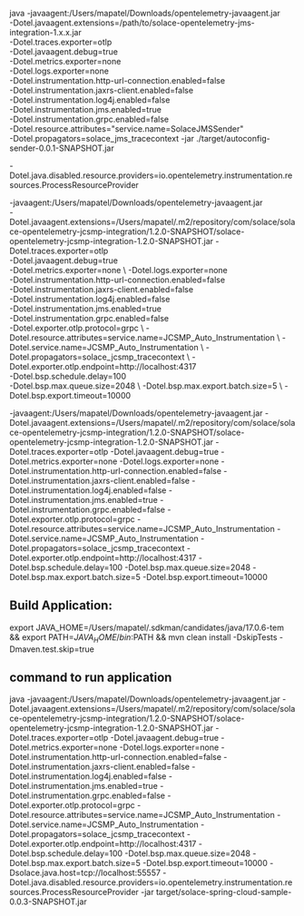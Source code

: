 

java -javaagent:/Users/mapatel/Downloads/opentelemetry-javaagent.jar \
-Dotel.javaagent.extensions=/path/to/solace-opentelemetry-jms-integration-1.x.x.jar \
-Dotel.traces.exporter=otlp \
-Dotel.javaagent.debug=true \
-Dotel.metrics.exporter=none \
-Dotel.logs.exporter=none \
-Dotel.instrumentation.http-url-connection.enabled=false \
-Dotel.instrumentation.jaxrs-client.enabled=false \
-Dotel.instrumentation.log4j.enabled=false \
-Dotel.instrumentation.jms.enabled=true \
-Dotel.instrumentation.grpc.enabled=false \
-Dotel.resource.attributes="service.name=SolaceJMSSender" \
-Dotel.propagators=solace_jms_tracecontext 
-jar ./target/autoconfig-sender-0.0.1-SNAPSHOT.jar


-Dotel.java.disabled.resource.providers=io.opentelemetry.instrumentation.resources.ProcessResourceProvider


-javaagent:/Users/mapatel/Downloads/opentelemetry-javaagent.jar \
-Dotel.javaagent.extensions=/Users/mapatel/.m2/repository/com/solace/solace-opentelemetry-jcsmp-integration/1.2.0-SNAPSHOT/solace-opentelemetry-jcsmp-integration-1.2.0-SNAPSHOT.jar
-Dotel.traces.exporter=otlp \
-Dotel.javaagent.debug=true \
-Dotel.metrics.exporter=none \ 
-Dotel.logs.exporter=none \
-Dotel.instrumentation.http-url-connection.enabled=false \
-Dotel.instrumentation.jaxrs-client.enabled=false \
-Dotel.instrumentation.log4j.enabled=false \
-Dotel.instrumentation.jms.enabled=true \
-Dotel.instrumentation.grpc.enabled=false \
-Dotel.exporter.otlp.protocol=grpc \ 
-Dotel.resource.attributes=service.name=JCSMP_Auto_Instrumentation \ 
-Dotel.service.name=JCSMP_Auto_Instrumentation \ 
-Dotel.propagators=solace_jcsmp_tracecontext \ 
-Dotel.exporter.otlp.endpoint=http://localhost:4317 \
-Dotel.bsp.schedule.delay=100 \
-Dotel.bsp.max.queue.size=2048 \ 
-Dotel.bsp.max.export.batch.size=5 \ 
-Dotel.bsp.export.timeout=10000 


-javaagent:/Users/mapatel/Downloads/opentelemetry-javaagent.jar -Dotel.javaagent.extensions=/Users/mapatel/.m2/repository/com/solace/solace-opentelemetry-jcsmp-integration/1.2.0-SNAPSHOT/solace-opentelemetry-jcsmp-integration-1.2.0-SNAPSHOT.jar -Dotel.traces.exporter=otlp -Dotel.javaagent.debug=true -Dotel.metrics.exporter=none -Dotel.logs.exporter=none -Dotel.instrumentation.http-url-connection.enabled=false -Dotel.instrumentation.jaxrs-client.enabled=false -Dotel.instrumentation.log4j.enabled=false -Dotel.instrumentation.jms.enabled=true -Dotel.instrumentation.grpc.enabled=false -Dotel.exporter.otlp.protocol=grpc -Dotel.resource.attributes=service.name=JCSMP_Auto_Instrumentation -Dotel.service.name=JCSMP_Auto_Instrumentation -Dotel.propagators=solace_jcsmp_tracecontext -Dotel.exporter.otlp.endpoint=http://localhost:4317 -Dotel.bsp.schedule.delay=100 -Dotel.bsp.max.queue.size=2048 -Dotel.bsp.max.export.batch.size=5 -Dotel.bsp.export.timeout=10000



## Build Application: 
export JAVA_HOME=/Users/mapatel/.sdkman/candidates/java/17.0.6-tem  && export PATH=$JAVA_HOME/bin:$PATH  && mvn clean install -DskipTests -Dmaven.test.skip=true



## command to run application
java -javaagent:/Users/mapatel/Downloads/opentelemetry-javaagent.jar -Dotel.javaagent.extensions=/Users/mapatel/.m2/repository/com/solace/solace-opentelemetry-jcsmp-integration/1.2.0-SNAPSHOT/solace-opentelemetry-jcsmp-integration-1.2.0-SNAPSHOT.jar -Dotel.traces.exporter=otlp -Dotel.javaagent.debug=true -Dotel.metrics.exporter=none -Dotel.logs.exporter=none -Dotel.instrumentation.http-url-connection.enabled=false -Dotel.instrumentation.jaxrs-client.enabled=false -Dotel.instrumentation.log4j.enabled=false -Dotel.instrumentation.jms.enabled=true -Dotel.instrumentation.grpc.enabled=false -Dotel.exporter.otlp.protocol=grpc -Dotel.resource.attributes=service.name=JCSMP_Auto_Instrumentation -Dotel.service.name=JCSMP_Auto_Instrumentation -Dotel.propagators=solace_jcsmp_tracecontext -Dotel.exporter.otlp.endpoint=http://localhost:4317 -Dotel.bsp.schedule.delay=100 -Dotel.bsp.max.queue.size=2048 -Dotel.bsp.max.export.batch.size=5 -Dotel.bsp.export.timeout=10000 -Dsolace.java.host=tcp://localhost:55557 -Dotel.java.disabled.resource.providers=io.opentelemetry.instrumentation.resources.ProcessResourceProvider -jar target/solace-spring-cloud-sample-0.0.3-SNAPSHOT.jar




